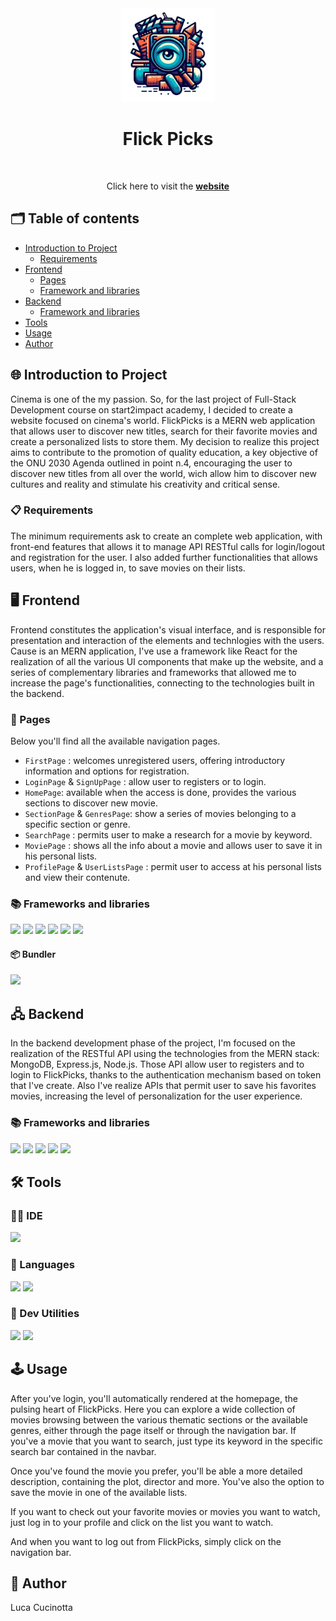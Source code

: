 <div align="center"><img src="/client/src/assets/logo.png" width="150px"></div>
<h1 align="center">Flick Picks</h1>
<br>
<p align="center">
Click here to visit the <a href="https://flickpicks-hub.vercel.app"><strong>website</strong></a>
</p>

## 🗂️ Table of contents

- [Introduction to Project](#introduction-to-project)
  - [Requirements](#requirements)
- [Frontend](#frontend)
  - [Pages](#pages)
  - [Framework and libraries](#frontend-framework-and-libraries)
- [Backend](#backend)
  - [Framework and libraries](#backend-framework-and-libraries)
- [Tools](#tools)
- [Usage](#usage)
- [Author](#author)

## 🌐 Introduction to Project

Cinema is one of the my passion. So, for the last project of Full-Stack Development course on start2impact academy, I decided to create a website focused on cinema's world. FlickPicks is a MERN web application that allows user to discover new titles, search for their favorite movies and create a personalized lists to store them. My decision to realize this project aims to contribute to the promotion of quality education, a key objective of the ONU 2030 Agenda outlined in point n.4, encouraging the user to discover new titles from all over the world, wich allow him to discover new cultures and reality and stimulate his creativity and critical sense.

### 📋 Requirements

The minimum requirements ask to create an complete web application, with front-end features that allows it to manage API RESTful calls for login/logout and registration for the user. I also added further functionalities that allows users, when he is logged in, to save movies on their lists.

## 🖥️ Frontend

Frontend constitutes the application's visual interface, and is responsible for presentation and interaction of the elements and technlogies with the users. Cause is an MERN application, I've use a framework like React for the realization of all the various UI components that make up the website, and a series of complementary libraries and frameworks that allowed me to increase the page's functionalities, connecting to the technologies built in the backend.

### 📑 Pages

Below you'll find all the available navigation pages.

- `FirstPage` : welcomes unregistered users, offering introductory information and options for registration.
- `LoginPage` & `SignUpPage` : allow user to registers or to login.
- `HomePage`: available when the access is done, provides the various sections to discover new movie.
- `SectionPage` & `GenresPage`: show a series of movies belonging to a specific section or genre.
- `SearchPage` : permits user to make a research for a movie by keyword.
- `MoviePage` : shows all the info about a movie and allows user to save it in his personal lists.
- `ProfilePage` & `UserListsPage` : permit user to access at his personal lists and view their contenute.

### 📚 Frameworks and libraries

<p align="left">  
  <img src="https://img.shields.io/badge/React-20232A?style=for-the-badge&logo=react&logoColor=61DAFB"/>
  <img src="https://img.shields.io/badge/React_Router-CA4245?style=for-the-badge&logo=react-router&logoColor=white"/>
  <img src="https://img.shields.io/badge/Redux-593D88?style=for-the-badge&logo=redux&logoColor=white"/>
  <img src="https://img.shields.io/badge/React_Query-FF4154?style=for-the-badge&logo=React_Query&logoColor=white"/>
  <img src="https://img.shields.io/badge/axios-671ddf?&style=for-the-badge&logo=axios&logoColor=white"/>
  <img src="https://img.shields.io/badge/Sass-CC6699?style=for-the-badge&logo=sass&logoColor=white"/>
</p>

#### 📦 Bundler

<p align="left">
  <img src="https://img.shields.io/badge/Vite-B73BFE?style=for-the-badge&logo=vite&logoColor=FFD62E"/>
</p>

## 🖧 Backend

In the backend development phase of the project, I'm focused on the realization of the RESTful API using the technologies from the MERN stack: MongoDB, Express.js, Node.js. Those API allow user to registers and to login to FlickPicks, thanks to the authentication mechanism based on token that I've create. Also I've realize APIs that permit user to save his favorites movies, increasing the level of personalization for the user experience.

### 📚 Frameworks and libraries

<p align="left">
<img src="https://img.shields.io/badge/MongoDB-47A248.svg?style=for-the-badge&logo=MongoDB&logoColor=white"/>  
<img src="https://img.shields.io/badge/Mongoose-880000.svg?style=for-the-badge&logo=Mongoose&logoColor=white"/>  
<img src="https://img.shields.io/badge/Node%20js-339933?style=for-the-badge&logo=nodedotjs&logoColor=white"/>
<img src="https://img.shields.io/badge/Express%20js-000000?style=for-the-badge&logo=express&logoColor=white"/>
<img src="https://img.shields.io/badge/JWT-000000?style=for-the-badge&logo=JSON%20web%20tokens&logoColor=white"/>
</p>

## 🛠️ Tools

### 🧑‍💻 IDE

<p align="left">
  <img src="https://img.shields.io/badge/VSCode-0078D4?style=for-the-badge&logo=visual%20studio%20code&logoColor=white"/>
</p>

### 🧩 Languages

<p align="left">
  <img src="https://img.shields.io/badge/JavaScript-323330?style=for-the-badge&logo=javascript&logoColor=F7DF1E"/>
  <img src=" https://img.shields.io/badge/HTML5-E34F26.svg?style=for-the-badge&logo=HTML5&logoColor=white"/>
 
</p>

### 🔧 Dev Utilities

<p align="left">
  <img src="https://img.shields.io/badge/Git-F05032.svg?style=for-the-badge&logo=Git&logoColor=white"/>
  <img src="https://img.shields.io/badge/Markdown-000000.svg?style=for-the-badge&logo=Markdown&logoColor=white"/>
</p>

## 🕹️ Usage

After you've login, you'll automatically rendered at the homepage, the pulsing heart of FlickPicks. Here you can explore a wide collection of movies browsing between the various thematic sections or the available genres, either through the page itself or through the navigation bar.
If you've a movie that you want to search, just type its keyword in the specific search bar contained in the navbar.

Once you've found the movie you prefer, you'll be able a more detailed description, containing the plot, director and more. You've also the option to save the movie in one of the available lists.

If you want to check out your favorite movies or movies you want to watch, just log in to your profile and click on the list you want to watch.

And when you want to log out from FlickPicks, simply click on the navigation bar.

## 👤 Author

Luca Cucinotta

<p align="left">
  <a href="https://github.com/lucacucinotta">
